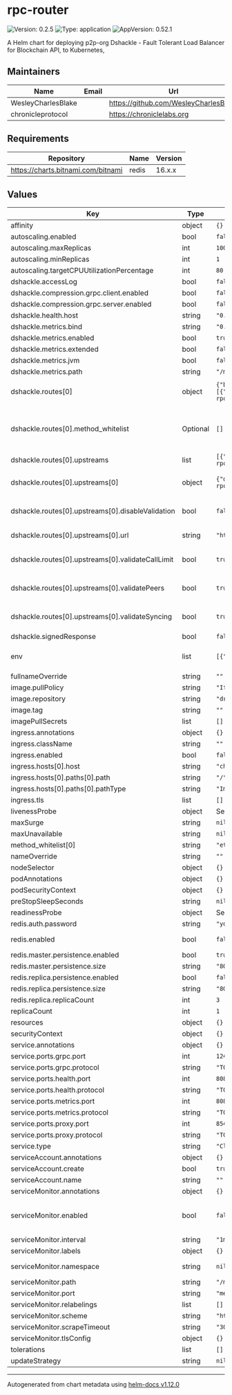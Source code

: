 # rpc-router

![Version: 0.2.5](https://img.shields.io/badge/Version-0.2.5-informational?style=flat-square) ![Type: application](https://img.shields.io/badge/Type-application-informational?style=flat-square) ![AppVersion: 0.52.1](https://img.shields.io/badge/AppVersion-0.52.1-informational?style=flat-square)

A Helm chart for deploying p2p-org Dshackle - Fault Tolerant Load Balancer for Blockchain API, to Kubernetes,

## Maintainers

| Name | Email | Url |
| ---- | ------ | --- |
| WesleyCharlesBlake |  | <https://github.com/WesleyCharlesBlake> |
| chronicleprotocol |  | <https://chroniclelabs.org> |

## Requirements

| Repository | Name | Version |
|------------|------|---------|
| https://charts.bitnami.com/bitnami | redis | 16.x.x |

## Values

| Key | Type | Default | Description |
|-----|------|---------|-------------|
| affinity | object | `{}` |  |
| autoscaling.enabled | bool | `false` |  |
| autoscaling.maxReplicas | int | `100` |  |
| autoscaling.minReplicas | int | `1` |  |
| autoscaling.targetCPUUtilizationPercentage | int | `80` |  |
| dshackle.accessLog | bool | `false` |  |
| dshackle.compression.grpc.client.enabled | bool | `false` |  |
| dshackle.compression.grpc.server.enabled | bool | `false` |  |
| dshackle.health.host | string | `"0.0.0.0"` |  |
| dshackle.metrics.bind | string | `"0.0.0.0"` |  |
| dshackle.metrics.enabled | bool | `true` |  |
| dshackle.metrics.extended | bool | `false` |  |
| dshackle.metrics.jvm | bool | `false` |  |
| dshackle.metrics.path | string | `"/metrics"` |  |
| dshackle.routes[0] | object | `{"blockchain":"ethereum","id":"eth","method_whitelist":[],"upstreams":[{"disableValidation":false,"id":"my-eth","url":"https://ethereum-rpc.publicnode.com","validateCallLimit":true,"validatePeers":true,"validateSyncing":true}]}` | the http path the chain is configured on (eg, /eth, /bsc, /matic, etc.), Route id must be alphanumeric and lowercase |
| dshackle.routes[0].method_whitelist | Optional | `[]` | Addition methods to whitelist per chain. Ref https://github.com/p2p-org/dshackle/blob/master/docs/04-upstream-config.adoc#ethereum-methods |
| dshackle.routes[0].upstreams | list | `[{"disableValidation":false,"id":"my-eth","url":"https://ethereum-rpc.publicnode.com","validateCallLimit":true,"validatePeers":true,"validateSyncing":true}]` | upstreams are the RPC providers |
| dshackle.routes[0].upstreams[0] | object | `{"disableValidation":false,"id":"my-eth","url":"https://ethereum-rpc.publicnode.com","validateCallLimit":true,"validatePeers":true,"validateSyncing":true}` | id is the unique name of the upstream (eg eth-infura, usa-east-1-eth, eth-alchemy, etc.) |
| dshackle.routes[0].upstreams[0].disableValidation | bool | `false` | disableValidation (optional) is used to disable the validation of the RPC provider, default is false |
| dshackle.routes[0].upstreams[0].url | string | `"https://ethereum-rpc.publicnode.com"` | RPC (http) url is the RPC provider endpoint |
| dshackle.routes[0].upstreams[0].validateCallLimit | bool | `true` | validateCallLimit (optional) is used to validate the call limit of the RPC provider, default is true |
| dshackle.routes[0].upstreams[0].validatePeers | bool | `true` | validatePeers (optional) is used to validate the peers of the RPC provider, default is true |
| dshackle.routes[0].upstreams[0].validateSyncing | bool | `true` | validateSyncing (optional) is used to validate the syncing of the RPC provider, default is true |
| dshackle.signedResponse | bool | `false` |  |
| env | list | `[{"name":"HEAP_DUMP_ENABLE","value":"true"},{"name":"HEAP_DUMP_PATH","value":"/tmp"}]` | create env vars from secrets, eg RPC provider API keys (eg, Blast API, DRPC, Infura, Alchemy, etc. ) |
| fullnameOverride | string | `""` |  |
| image.pullPolicy | string | `"IfNotPresent"` |  |
| image.repository | string | `"drpcorg/dshackle"` |  |
| image.tag | string | `""` |  |
| imagePullSecrets | list | `[]` |  |
| ingress.annotations | object | `{}` |  |
| ingress.className | string | `""` |  |
| ingress.enabled | bool | `false` |  |
| ingress.hosts[0].host | string | `"chart-example.local"` |  |
| ingress.hosts[0].paths[0].path | string | `"/"` |  |
| ingress.hosts[0].paths[0].pathType | string | `"ImplementationSpecific"` |  |
| ingress.tls | list | `[]` |  |
| livenessProbe | object | See `values.yaml` | Liveness probe |
| maxSurge | string | `nil` | default is 1 |
| maxUnavailable | string | `nil` | default is 0 |
| method_whitelist[0] | string | `"eth_maxPriorityFeePerGas"` |  |
| nameOverride | string | `""` |  |
| nodeSelector | object | `{}` |  |
| podAnnotations | object | `{}` |  |
| podSecurityContext | object | `{}` |  |
| preStopSleepSeconds | string | `nil` | default is 20 seconds |
| readinessProbe | object | See `values.yaml` | Readiness probe |
| redis.auth.password | string | `"yourRedisSecret"` |  |
| redis.enabled | bool | `false` | If enabled a redis chart will be deployed as a dependency |
| redis.master.persistence.enabled | bool | `true` |  |
| redis.master.persistence.size | string | `"8Gi"` |  |
| redis.replica.persistence.enabled | bool | `false` |  |
| redis.replica.persistence.size | string | `"8Gi"` |  |
| redis.replica.replicaCount | int | `3` |  |
| replicaCount | int | `1` |  |
| resources | object | `{}` |  |
| securityContext | object | `{}` |  |
| service.annotations | object | `{}` |  |
| service.ports.grpc.port | int | `12448` |  |
| service.ports.grpc.protocol | string | `"TCP"` |  |
| service.ports.health.port | int | `8082` |  |
| service.ports.health.protocol | string | `"TCP"` |  |
| service.ports.metrics.port | int | `8080` |  |
| service.ports.metrics.protocol | string | `"TCP"` |  |
| service.ports.proxy.port | int | `8545` |  |
| service.ports.proxy.protocol | string | `"TCP"` |  |
| service.type | string | `"ClusterIP"` |  |
| serviceAccount.annotations | object | `{}` |  |
| serviceAccount.create | bool | `true` |  |
| serviceAccount.name | string | `""` |  |
| serviceMonitor.annotations | object | `{}` | Additional ServiceMonitor annotations |
| serviceMonitor.enabled | bool | `false` | If true, a ServiceMonitor CRD is created for a prometheus operator https://github.com/coreos/prometheus-operator |
| serviceMonitor.interval | string | `"1m"` | ServiceMonitor scrape interval |
| serviceMonitor.labels | object | `{}` | Additional ServiceMonitor labels |
| serviceMonitor.namespace | string | `nil` | Alternative namespace for ServiceMonitor |
| serviceMonitor.path | string | `"/metrics"` | Path to scrape |
| serviceMonitor.port | string | `"metrics"` | port to scrape |
| serviceMonitor.relabelings | list | `[]` | ServiceMonitor relabelings |
| serviceMonitor.scheme | string | `"http"` | ServiceMonitor scheme |
| serviceMonitor.scrapeTimeout | string | `"30s"` | ServiceMonitor scrape timeout |
| serviceMonitor.tlsConfig | object | `{}` | ServiceMonitor TLS configuration |
| tolerations | list | `[]` |  |
| updateStrategy | string | `nil` | default RollingUpdate |

----------------------------------------------
Autogenerated from chart metadata using [helm-docs v1.12.0](https://github.com/norwoodj/helm-docs/releases/v1.12.0)
